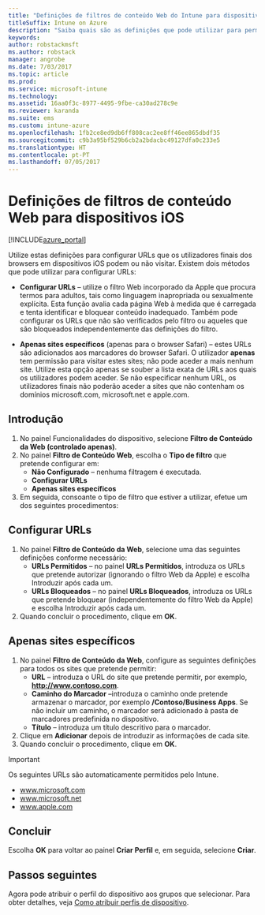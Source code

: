 ```yaml
---
title: "Definições de filtros de conteúdo Web do Intune para dispositivos iOS"
titleSuffix: Intune on Azure
description: "Saiba quais são as definições que pode utilizar para permitir e bloquear o acesso a sites a partir de dispositivos iOS.\""
keywords: 
author: robstackmsft
ms.author: robstack
manager: angrobe
ms.date: 7/03/2017
ms.topic: article
ms.prod: 
ms.service: microsoft-intune
ms.technology: 
ms.assetid: 16aa0f3c-8977-4495-9fbe-ca30ad278c9e
ms.reviewer: karanda
ms.suite: ems
ms.custom: intune-azure
ms.openlocfilehash: 1fb2ce8ed9db6ff808cac2ee8ff46ee865dbdf35
ms.sourcegitcommit: c9b3a95bf529b6cb2a2bdacbc49127dfa0c233e5
ms.translationtype: HT
ms.contentlocale: pt-PT
ms.lasthandoff: 07/05/2017
---
```

# <a name="web-content-filter-settings-for-ios-devices"></a>Definições de filtros de conteúdo Web para dispositivos iOS

[!INCLUDE[azure_portal](./includes/azure_portal.md)]

Utilize estas definições para configurar URLs que os utilizadores finais dos browsers em dispositivos iOS podem ou não visitar. Existem dois métodos que pode utilizar para configurar URLs:

- **Configurar URLs** – utilize o filtro Web incorporado da Apple que procura termos para adultos, tais como linguagem inapropriada ou sexualmente explícita. Esta função avalia cada página Web à medida que é carregada e tenta identificar e bloquear conteúdo inadequado. Também pode configurar os URLs que não são verificados pelo filtro ou aqueles que são bloqueados independentemente das definições do filtro.

- **Apenas sites específicos** (apenas para o browser Safari) – estes URLs são adicionados aos marcadores do browser Safari. O utilizador **apenas** tem permissão para visitar estes sites; não pode aceder a mais nenhum site. Utilize esta opção apenas se souber a lista exata de URLs aos quais os utilizadores podem aceder.
Se não especificar nenhum URL, os utilizadores finais não poderão aceder a sites que não contenham os domínios microsoft.com, microsoft.net e apple.com.



## <a name="get-started"></a>Introdução

1. No painel Funcionalidades do dispositivo, selecione **Filtro de Conteúdo da Web (controlado apenas)**.
2. No painel **Filtro de Conteúdo Web**, escolha o **Tipo de filtro** que pretende configurar em:
    - **Não Configurado** – nenhuma filtragem é executada.
    - **Configurar URLs**
    - **Apenas sites específicos**
3. Em seguida, consoante o tipo de filtro que estiver a utilizar, efetue um dos seguintes procedimentos:


## <a name="configure-urls"></a>Configurar URLs

1. No painel **Filtro de Conteúdo da Web**, selecione uma das seguintes definições conforme necessário:
    - **URLs Permitidos** – no painel **URLs Permitidos**, introduza os URLs que pretende autorizar (ignorando o filtro Web da Apple) e escolha Introduzir após cada um.
    - **URLs Bloqueados** – no painel **URLs Bloqueados**, introduza os URLs que pretende bloquear (independentemente do filtro Web da Apple) e escolha Introduzir após cada um.
2. Quando concluir o procedimento, clique em **OK**.


## <a name="specific-websites-only"></a>Apenas sites específicos

1. No painel **Filtro de Conteúdo da Web**, configure as seguintes definições para todos os sites que pretende permitir:
    - **URL** – introduza o URL do site que pretende permitir, por exemplo, **http://www.contoso.com**.
    - **Caminho do Marcador** –introduza o caminho onde pretende armazenar o marcador, por exemplo **/Contoso/Business Apps**. Se não incluir um caminho, o marcador será adicionado à pasta de marcadores predefinida no dispositivo.
    - **Título** – introduza um título descritivo para o marcador.
2. Clique em **Adicionar** depois de introduzir as informações de cada site.
3. Quando concluir o procedimento, clique em **OK**.

>[!IMPORTANT] 
> Os seguintes URLs são automaticamente permitidos pelo Intune.
> - www.microsoft.com
> - www.microsoft.net
> - www.apple.com

## <a name="finish-up"></a>Concluir

Escolha **OK** para voltar ao painel **Criar Perfil** e, em seguida, selecione **Criar**.

## <a name="next-steps"></a>Passos seguintes

Agora pode atribuir o perfil do dispositivo aos grupos que selecionar. Para obter detalhes, veja [Como atribuir perfis de dispositivo](device-profile-assign.md).

